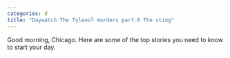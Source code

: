 ```yaml
---
categories: d
title: "Daywatch The Tylenol murders part 6 The sting"
---
```

Good morning, Chicago. Here are some of the top stories you need to know to start your day.